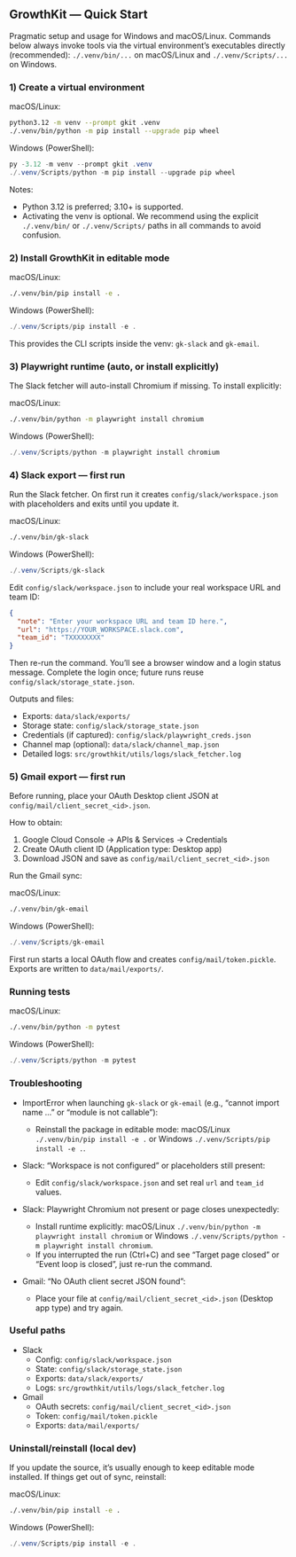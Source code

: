 ## GrowthKit — Quick Start

Pragmatic setup and usage for Windows and macOS/Linux. Commands below always invoke tools via the virtual environment’s executables directly (recommended): `./.venv/bin/...` on macOS/Linux and `./.venv/Scripts/...` on Windows.

### 1) Create a virtual environment

macOS/Linux:
```bash
python3.12 -m venv --prompt gkit .venv
./.venv/bin/python -m pip install --upgrade pip wheel
```

Windows (PowerShell):
```powershell
py -3.12 -m venv --prompt gkit .venv
./.venv/Scripts/python -m pip install --upgrade pip wheel
```

Notes:
- Python 3.12 is preferred; 3.10+ is supported.
- Activating the venv is optional. We recommend using the explicit `./.venv/bin/` or `./.venv/Scripts/` paths in all commands to avoid confusion.

### 2) Install GrowthKit in editable mode

macOS/Linux:
```bash
./.venv/bin/pip install -e .
```

Windows (PowerShell):
```powershell
./.venv/Scripts/pip install -e .
```

This provides the CLI scripts inside the venv: `gk-slack` and `gk-email`.

### 3) Playwright runtime (auto, or install explicitly)

The Slack fetcher will auto-install Chromium if missing. To install explicitly:

macOS/Linux:
```bash
./.venv/bin/python -m playwright install chromium
```

Windows (PowerShell):
```powershell
./.venv/Scripts/python -m playwright install chromium
```

### 4) Slack export — first run

Run the Slack fetcher. On first run it creates `config/slack/workspace.json` with placeholders and exits until you update it.

macOS/Linux:
```bash
./.venv/bin/gk-slack
```

Windows (PowerShell):
```powershell
./.venv/Scripts/gk-slack
```

Edit `config/slack/workspace.json` to include your real workspace URL and team ID:
```json
{
  "note": "Enter your workspace URL and team ID here.",
  "url": "https://YOUR_WORKSPACE.slack.com",
  "team_id": "TXXXXXXXX"
}
```

Then re-run the command. You’ll see a browser window and a login status message. Complete the login once; future runs reuse `config/slack/storage_state.json`.

Outputs and files:
- Exports: `data/slack/exports/`
- Storage state: `config/slack/storage_state.json`
- Credentials (if captured): `config/slack/playwright_creds.json`
- Channel map (optional): `data/slack/channel_map.json`
- Detailed logs: `src/growthkit/utils/logs/slack_fetcher.log`

### 5) Gmail export — first run

Before running, place your OAuth Desktop client JSON at `config/mail/client_secret_<id>.json`.

How to obtain:
1) Google Cloud Console → APIs & Services → Credentials
2) Create OAuth client ID (Application type: Desktop app)
3) Download JSON and save as `config/mail/client_secret_<id>.json`

Run the Gmail sync:

macOS/Linux:
```bash
./.venv/bin/gk-email
```

Windows (PowerShell):
```powershell
./.venv/Scripts/gk-email
```

First run starts a local OAuth flow and creates `config/mail/token.pickle`. Exports are written to `data/mail/exports/`.

### Running tests

macOS/Linux:
```bash
./.venv/bin/python -m pytest
```

Windows (PowerShell):
```powershell
./.venv/Scripts/python -m pytest
```

### Troubleshooting

- ImportError when launching `gk-slack` or `gk-email` (e.g., “cannot import name …” or “module is not callable”):
  - Reinstall the package in editable mode: macOS/Linux `./.venv/bin/pip install -e .` or Windows `./.venv/Scripts/pip install -e .`.

- Slack: “Workspace is not configured” or placeholders still present:
  - Edit `config/slack/workspace.json` and set real `url` and `team_id` values.

- Slack: Playwright Chromium not present or page closes unexpectedly:
  - Install runtime explicitly: macOS/Linux `./.venv/bin/python -m playwright install chromium` or Windows `./.venv/Scripts/python -m playwright install chromium`.
  - If you interrupted the run (Ctrl+C) and see “Target page closed” or “Event loop is closed”, just re-run the command.

- Gmail: “No OAuth client secret JSON found”:
  - Place your file at `config/mail/client_secret_<id>.json` (Desktop app type) and try again.

### Useful paths

- Slack
  - Config: `config/slack/workspace.json`
  - State: `config/slack/storage_state.json`
  - Exports: `data/slack/exports/`
  - Logs: `src/growthkit/utils/logs/slack_fetcher.log`
- Gmail
  - OAuth secrets: `config/mail/client_secret_<id>.json`
  - Token: `config/mail/token.pickle`
  - Exports: `data/mail/exports/`

### Uninstall/reinstall (local dev)

If you update the source, it’s usually enough to keep editable mode installed. If things get out of sync, reinstall:

macOS/Linux:
```bash
./.venv/bin/pip install -e .
```

Windows (PowerShell):
```powershell
./.venv/Scripts/pip install -e .
```

